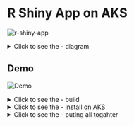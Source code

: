 # R Shiny App on AKS 

![r-shiny-app](https://github.com/lola-pola/r-shiny-app/actions/workflows/r-shiny-app.yaml/badge.svg)

<details>
  <summary>Click to see the - diagram</summary>
    
    
```mermaid
graph TD;
    users-->r-shiny-app;
    r-shiny-app-->app-a;
    r-shiny-app-->app-b;
    r-shiny-app-->app-c;
    app-a-->k8s-pod-a;
    app-b-->k8s-pod-b;
    app-c-->k8s-pod-c;
```
</details>
    
## Demo 

![Demo](record/shinyapp-demo.gif)



<details>
  <summary>Click to see the - build</summary>
    
### build component


```
export registry_name='tevaprivatedemo.azurecr.io'
echo ${registry_name}
```


```
docker build -t ${registry_name}/r-shiny-app:1 .
docker push ${registry_name}/r-shiny-app:1
```

</details>

<details>
  <summary>Click to see the - install on AKS  </summary>
  
### install on AKS  

```
helm upgrade -i lola-r-shiny-app1 --create-namespace -n r-shiny-app  r-shiny-app 
```

validate 

```
kubectl get ingress -n r-shiny-proxy 
```

```
kubectl get pods  -n r-shiny-proxy 
```


start to the url and start enjoy :) 
</details>


</details>

<details>
  <summary>Click to see the - puting all togahter </summary>
  
### puting all togahter L:)

```
export registry_name='tevaprivatedemo.azurecr.io'
echo ${registry_name}
docker build -t ${registry_name}/r-shiny-app:1 .
docker push ${registry_name}/r-shiny-app:1

helm upgrade -i lola-r-shiny-app1 --create-namespace -n r-shiny-app  r-shiny-app 

kubectl get pods  -n r-shiny-app

kubectl get ingress -n r-shiny-app

kubectl get pods  -n r-shiny-app  -w 

```
</details>
